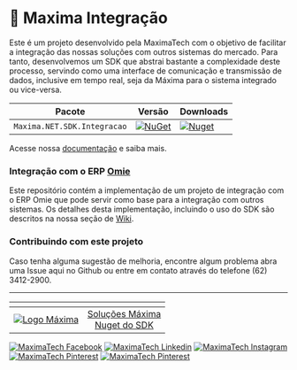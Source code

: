 # 📡 Maxima Integração

Este é um projeto desenvolvido pela MaximaTech com o objetivo de facilitar a integração das nossas soluções com outros sistemas do mercado.
Para tanto, desenvolvemos um SDK que abstrai bastante a complexidade deste processo, servindo como uma interface de comunicação e transmissão de dados, inclusive em tempo real, seja da Máxima para o sistema integrado ou vice-versa.

| Pacote  | Versão | Downloads |
| ------- | ----- | ----- |
| `Maxima.NET.SDK.Integracao` | [![NuGet](https://img.shields.io/nuget/v/Maxima.NET.SDK.Integracao.svg)](https://www.nuget.org/packages/Maxima.NET.SDK.Integracao/) | [![Nuget](https://img.shields.io/nuget/dt/Maxima.NET.SDK.Integracao.svg)](https://www.nuget.org/packages/Maxima.NET.SDK.Integracao/) |

Acesse nossa [documentação](https://github.com/MaximaTech/Maxima.Integracao.Omie/wiki) e saiba mais.

### Integração com o ERP [Omie](https://www.omie.com.br/)

Este repositório contém a implementação de um projeto de integração com o ERP Omie que pode servir como base para a integração com outros sistemas. 
Os detalhes desta implementação, incluindo o uso do SDK são descritos na nossa seção de [Wiki](https://github.com/MaximaTech/Maxima.Integracao.Omie/wiki).

### Contribuindo com este projeto

Caso tenha alguma sugestão de melhoria, encontre algum problema abra uma Issue aqui no Github ou entre em contato através do telefone (62) 3412-2900.

***

| <!-- -->                 | <!-- -->                 |
:-------------------------:|:-------------------------:
[![Logo Máxima](https://maximatech.com.br/wp-content/uploads/2019/04/logo-maximatech-e1554815418600.png)](https://maximatech.com.br/)  |  [Soluções Máxima](https://maximatech.com.br/)<br>[Nuget do SDK](https://www.nuget.org/packages/Maxima.NET.SDK.Integracao/)

[![MaximaTech Facebook](https://img.shields.io/badge/Facebook-1877F2?style=for-the-badge&logo=facebook&logoColor=white)](https://www.facebook.com/maximatechbr)
[![MaximaTech Linkedin](https://img.shields.io/badge/LinkedIn-0077B5?style=for-the-badge&logo=linkedin&logoColor=white)](https://www.linkedin.com/company/maximatechbr/)
[![MaximaTech Instagram](https://img.shields.io/badge/Instagram-E4405F?style=for-the-badge&logo=instagram&logoColor=white)](https://www.instagram.com/maximatechbr/)
[![MaximaTech Pinterest](https://img.shields.io/badge/Pinterest-%23E60023.svg?&style=for-the-badge&logo=Pinterest&logoColor=white)](https://br.pinterest.com/maximatechbr/)
[![MaximaTech Pinterest](https://img.shields.io/badge/YouTube-FF0000?style=for-the-badge&logo=youtube&logoColor=white)](https://www.youtube.com/maximatechbr)
